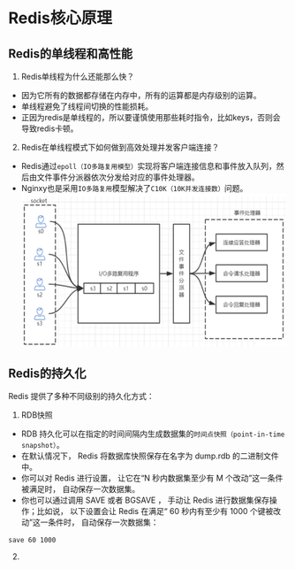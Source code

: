 # Redis核心原理

## Redis的单线程和高性能
1. Redis单线程为什么还能那么快？
* 因为它所有的数据都存储在内存中，所有的运算都是内存级别的运算。
* 单线程避免了线程间切换的性能损耗。
* 正因为redis是单线程的，所以要谨慎使用那些耗时指令，比如keys，否则会导致redis卡顿。

2. Redis在单线程模式下如何做到高效处理并发客户端连接？
* Redis通过`epoll（IO多路复用模型）`实现将客户端连接信息和事件放入队列，然后由文件事件分派器依次分发给对应的事件处理器。
* Nginxy也是采用`IO多路复用`模型解决了`C10K（10K并发连接数）`问题。
![Redis的IO复用模型](/styles\images\redis\3.png)


## Redis的持久化

Redis 提供了多种不同级别的持久化方式：

1. RDB快照

* RDB 持久化可以在指定的时间间隔内生成数据集的`时间点快照（point-in-time snapshot）`。
* 在默认情况下， Redis 将数据库快照保存在名字为 dump.rdb 的二进制文件中。
* 你可以对 Redis 进行设置， 让它在“N 秒内数据集至少有 M 个改动”这一条件被满足时， 自动保存一次数据集。
* 你也可以通过调用 SAVE 或者 BGSAVE ， 手动让 Redis 进行数据集保存操作；比如说， 以下设置会让 Redis 在满足“ 60 秒内有至少有 1000 个键被改动”这一条件时， 自动保存一次数据集：
```
save 60 1000
```

2. 
